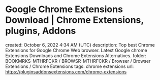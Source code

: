# Google Chrome Extensions Download | Chrome Extensions, plugins, Addons

created: October 6, 2022 4:34 AM (UTC)
description: Top best Chrome Extensions for Google Chrome Web browser. Latest Google chrome Extensions Downloads and Chrome Extensions Alternatives.
folder: BOOKMRKS-MTHRFCKR / BROWSR-MTHRFCKR / Browser / Browser Extensions / Chrome Extensions
tags: chrome extensions
url: https://pluginsaddonsextensions.com/chrome-extensions